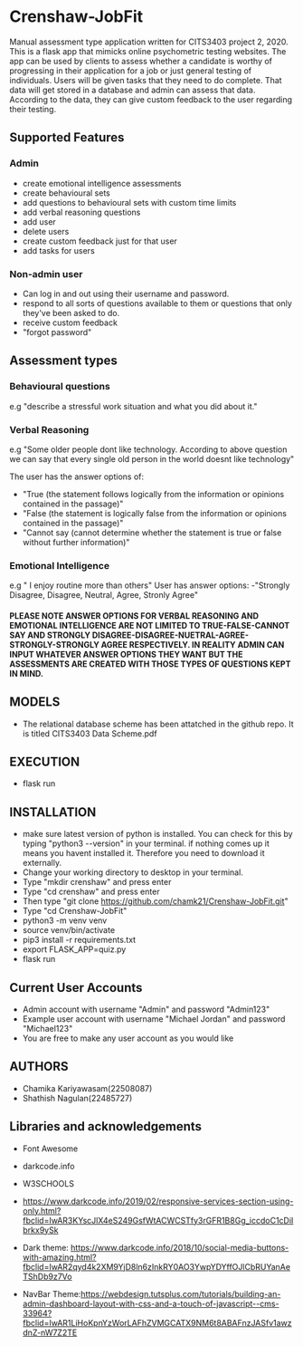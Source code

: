 # Crenshaw-JobFit
Manual assessment type application written for CITS3403 project 2, 2020.
This is a flask app that mimicks online psychometric testing websites. The app can be used by clients to assess whether a candidate is worthy of progressing in their application for a job or just general testing of individuals.
Users will be given tasks that they need to do complete. That data will get stored in a database and admin can assess that data. According to the data, they can give custom feedback to the user regarding their testing.

## Supported Features
### Admin
- create emotional intelligence assessments
- create behavioural sets
- add questions to behavioural sets with custom time limits
- add verbal reasoning questions
- add user
- delete users
- create custom feedback just for that user
- add tasks for users
### Non-admin user
- Can log in and out using their username and password.
- respond to all sorts of questions available to them or questions that only they've been asked to do.
- receive custom feedback
- "forgot password"

## Assessment types
### Behavioural questions
e.g "describe a stressful work situation and what you did about it."
### Verbal Reasoning
e.g "Some older people dont like technology. According to above question we can say that every single old person in the world doesnt like technology"

The user has the answer options of:
- "True (the statement follows logically from the information or opinions contained in the passage)"
- "False (the statement is logically false from the information or opinions contained in the passage)"
- "Cannot say (cannot determine whether the statement is true or false without further information)"

### Emotional Intelligence
e.g " I enjoy routine more than others"
User has answer options:
-"Strongly Disagree, Disagree, Neutral, Agree, Stronly Agree"

#### PLEASE NOTE ANSWER OPTIONS FOR VERBAL REASONING AND EMOTIONAL INTELLIGENCE ARE NOT LIMITED TO TRUE-FALSE-CANNOT SAY AND STRONGLY DISAGREE-DISAGREE-NUETRAL-AGREE-STRONGLY-STRONGLY AGREE RESPECTIVELY. IN REALITY ADMIN CAN INPUT WHATEVER ANSWER OPTIONS THEY WANT BUT THE ASSESSMENTS ARE CREATED WITH THOSE TYPES OF QUESTIONS KEPT IN MIND.

## MODELS
- The relational database scheme has been attatched in the github repo. It is titled CITS3403 Data Scheme.pdf

## EXECUTION
- flask run

## INSTALLATION
- make sure latest version of python is installed. You can check for this by typing "python3 --version" in your terminal. if nothing comes up it means you havent installed it. Therefore you need to download it externally.
- Change your working directory to desktop in your terminal.
- Type "mkdir crenshaw" and press enter
- Type "cd crenshaw" and press enter
- Then type "git clone https://github.com/chamk21/Crenshaw-JobFit.git"
- Type "cd Crenshaw-JobFit"
- python3 -m venv venv
- source venv/bin/activate
- pip3 install -r requirements.txt
- export FLASK_APP=quiz.py
- flask run
  
## Current User Accounts
- Admin account with username "Admin" and password "Admin123"
- Example user account with username "Michael Jordan" and password "Michael123"
- You are free to make any user account as you would like
   
## AUTHORS
- Chamika Kariyawasam(22508087)
- Shathish Nagulan(22485727)

## Libraries and acknowledgements
- Font Awesome
- darkcode.info
- W3SCHOOLS
- https://www.darkcode.info/2019/02/responsive-services-section-using-only.html?fbclid=IwAR3KYscJlX4eS249GsfWtACWCSTfy3rGFR1B8Gg_iccdoC1cDiIbrkx9ySk

- Dark theme: https://www.darkcode.info/2018/10/social-media-buttons-with-amazing.html?fbclid=IwAR2qyd4k2XM9YjD8ln6zInkRY0AO3YwpYDYffOJlCbRUYanAeTShDb9z7Vo

- NavBar Theme:https://webdesign.tutsplus.com/tutorials/building-an-admin-dashboard-layout-with-css-and-a-touch-of-javascript--cms-33964?fbclid=IwAR1LiHoKpnYzWorLAFhZVMGCATX9NM6t8ABAFnzJASfv1awzdnZ-nW7Z2TE


